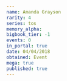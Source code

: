 ```yaml
---
name: Amanda Grayson
rarity: 4
series: tos
memory_alpha:
bigbook_tier: -1
events: 0
in_portal: true
date: 04/04/2018
obtained: Event
mega: true
published: true
---
```



